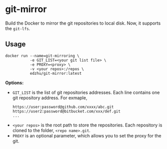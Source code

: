 # git-mirror
Build the Docker to mirror the git repositories to local disk. Now, it supports the `git-lfs`.

## Usage
````
docker run --name=git-mirroring \
           -e GIT_LIST=<your git list file> \
           -e PROXY=<proxy> \
           -v <your repos>:/repos \
           edzhu/git-mirror:latest
````
**Options:**
- `GIT_LIST` is the list of git repositories addresses. Each line contains one git repository address. For exmaple,
    ````
    https://user:password@github.com/xxxx/abc.git
    https://user2:password@bitbucket.com/xxx/def.git
    ...
    ````
- `<your repos>` is the root path to store the repositories. Each repository is cloned to the folder, `<repo name>.git`.
- `PROXY` is an optional parameter, which allows you to set the proxy for the git.